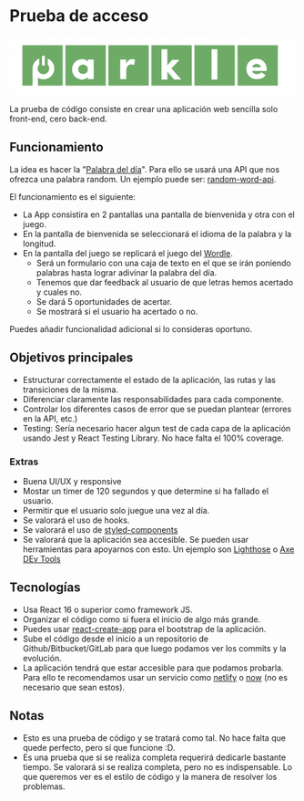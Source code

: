 # Prueba de acceso

![PARKLE](https://github.com/ElParking/code-test/blob/master/font-end/626a17d232805.png)

La prueba de código consiste en crear una aplicación web sencilla solo front-end, cero back-end.

## Funcionamiento
La idea es hacer la "[Palabra del día](https://lapalabradeldia.com/)". Para ello se usará una API que nos ofrezca una palabra random. Un ejemplo puede ser: [random-word-api](https://random-word-api.herokuapp.com/home).

El funcionamiento es el siguiente:
- La App consistira en 2 pantallas una pantalla de bienvenida y otra con el juego.
- En la pantalla de bienvenida se seleccionará el idioma de la palabra y la longitud.
- En la pantalla del juego se replicará el juego del [Wordle](https://lapalabradeldia.com/).
   - Será un formulario con una caja de texto en el que se irán poniendo palabras hasta lograr adivinar la palabra del día.
   - Tenemos que dar feedback al usuario de que letras hemos acertado y cuales no.
   - Se dará 5 oportunidades de acertar.
   - Se mostrará si el usuario ha acertado o no.

Puedes añadir funcionalidad adicional si lo consideras oportuno.

## Objetivos principales
- Estructurar correctamente el estado de la aplicación, las rutas y las transiciones de la misma.
- Diferenciar claramente las responsabilidades para cada componente.
- Controlar los diferentes casos de error que se puedan plantear (errores en la API, etc.)
- Testing: Sería necesario hacer algun test de cada capa de la aplicación usando Jest y React Testing Library. No hace falta el 100% coverage. 
### Extras
- Buena UI/UX y responsive
- Mostar un timer de 120 segundos y que determine si ha fallado el usuario.
- Permitir que el usuario solo juegue una vez al día.
- Se valorará el uso de hooks.
- Se valorará el uso de [styled-components](https://styled-components.com/)
- Se valorará que la aplicación sea accesible. Se pueden usar herramientas para apoyarnos con esto. Un ejemplo son [Lighthose](https://chromewebstore.google.com/detail/lighthouse/blipmdconlkpinefehnmjammfjpmpbjk?hl=es) o [Axe DEv Tools](https://chromewebstore.google.com/detail/axe-devtools-web-accessib/lhdoppojpmngadmnindnejefpokejbdd?hl=es-419)

## Tecnologías
- Usa React 16 o superior como framework JS. 
- Organizar el código como si fuera el inicio de algo más grande.
- Puedes usar [react-create-app](https://facebook.github.io/create-react-app/) para el bootstrap de la aplicación.
- Sube el código desde el inicio a un repositorio de Github/Bitbucket/GitLab para que luego podamos ver los commits y la evolución.
- La aplicación tendrá que estar accesible para que podamos probarla. Para ello te recomendamos usar un servicio como [netlify](https://www.netlify.com/) o [now](https://zeit.co/now) (no es necesario que sean estos).

## Notas
- Esto es una prueba de código y se tratará como tal. No hace falta que quede perfecto, pero sí que funcione :D.
- Es una prueba que si se realiza completa requerirá dedicarle bastante tiempo. Se valorará si se realiza completa, pero no es indispensable. Lo que queremos ver es el estilo de código y la manera de resolver los problemas. 
